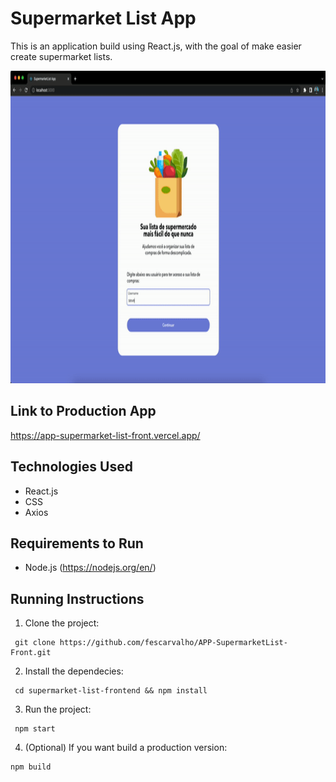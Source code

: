# Supermarket List App

This is an application build using React.js, with the goal of make easier create supermarket lists.

<p>
  <img height="500" src="https://github.com/gabrielrangel95/supermarket-list-fronted/blob/master/public/images/demo.gif"/>
</p>

## Link to Production App

<https://app-supermarket-list-front.vercel.app/>

## Technologies Used

- React.js
- CSS
- Axios

## Requirements to Run

- Node.js (<https://nodejs.org/en/>)

## Running Instructions

1. Clone the project:

```
 git clone https://github.com/fescarvalho/APP-SupermarketList-Front.git
```

2. Install the dependecies:

```
 cd supermarket-list-frontend && npm install
```

3. Run the project:

```
 npm start
```

4. (Optional) If you want build a production version:

```
npm build
```
